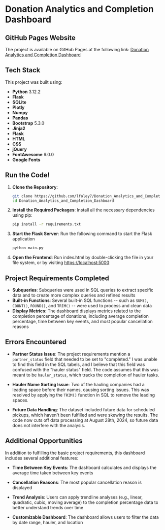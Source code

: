 # Donation Analytics and Completion Dashboard

## GitHub Pages Website

The project is available on GitHub Pages at the following link: [Donation Analytics and Completion Dashboard](https://lfoley7.github.io/Donation_Analytics_and_Completion_Dashboard/)

## Tech Stack

This project was built using:

- **Python** 3.12.2
- **Flask**
- **SQLite**
- **Plotly**
- **Numpy**
- **Pandas**
- **Bootstrap** 5.3.0
- **Jinja2**
- **Flask**
- **HTML**
- **CSS**
- **jQuery**
- **FontAwesome** 6.0.0
- **Google Fonts**

## Run the Code!

1. **Clone the Repository**:
   ```bash
   git clone https://github.com/lfoley7/Donation_Analytics_and_Completion_Dashboard.git
   cd Donation_Analytics_and_Completion_Dashboard
   ```
2. **Install the Required Packages**: Install all the necessary dependencies using pip:
   ```bash
   pip install -r requirements.txt
   ```
3. **Start the Flask Server**: Run the following command to start the Flask application
   ```bash
   python main.py
   ```
4. **Open the Frontend**: Run index.html by double-clicking the file in your file system, or by visiting [https://localhost:5000](https://localhost:5000)

## Project Requirements Completed

- **Subqueries**: Subqueries were used in SQL queries to extract specific data and to create more complex queries and refined results
- **Built-in Functions**: Several built-in SQL functions -- such as `SUM()`, `COUNT()`, `ROUND()`, and `TRIM()` -- were used to process and clean data
- **Display Metrics**: The dashboard displays metrics related to the completion percentage of donations, including average completion percentage, time between key events, and most popular cancellation reasons

## Errors Encountered

- **Partner Status Issue**:
  The project requirements mention a `partner_status` field that needed to be set to "completed." I was unable to find this field in the SQL tabels, and I believe that this field was confused with the "hauler status" field. The code assumes that this was meant to be `hauler_status`, which tracks the completion of hauler tasks.
  
- **Hauler Name Sorting Issue**:
  Two of the hauling companies had a leading space before their names, causing sorting issues. This was resolved by applying the `TRIM()` function in SQL to remove the leading spaces.

- **Future Data Handling**:
  The dataset included future data for scheduled pickups, which haven't been fulfilled and were skewing the results. The code now cuts off data processing at August 28th, 2024, so future data does not interfere with the analysis.

## Additional Opportunities

In addition to fulfilling the basic project requirements, this dashboard includes several additional features:

- **Time Between Key Events**: The dashboard calculates and displays the average time taken between key events
  
- **Cancellation Reasons**: The most popular cancellation reason is displayed
  
- **Trend Analysis**: Users can apply trendline analyses (e.g., linear, quadratic, cubic, moving average) to the completion percentage data to better understand trends over time
  
- **Customizable Dashboard**: The dashboard allows users to filter the data by date range, hauler, and location
